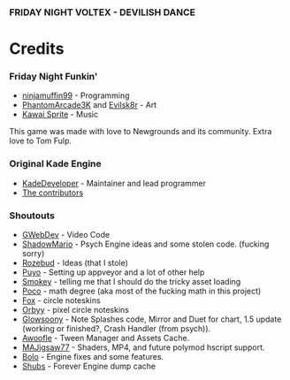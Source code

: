 
### FRIDAY NIGHT VOLTEX - DEVILISH DANCE

# Credits
### Friday Night Funkin'
 - [ninjamuffin99](https://twitter.com/ninja_muffin99) - Programming
 - [PhantomArcade3K](https://twitter.com/phantomarcade3k) and [Evilsk8r](https://twitter.com/evilsk8r) - Art
 - [Kawai Sprite](https://twitter.com/kawaisprite) - Music

This game was made with love to Newgrounds and its community. Extra love to Tom Fulp.
### Original Kade Engine
- [KadeDeveloper](https://twitter.com/KadeDeveloper) - Maintainer and lead programmer
- [The contributors](https://github.com/KadeDev/Kade-Engine/graphs/contributors)


### Shoutouts
- [GWebDev](https://github.com/GrowtopiaFli) - Video Code
- [ShadowMario](https://github.com/ShadowMario) - Psych Engine ideas and some stolen code. (fucking sorry)
- [Rozebud](https://github.com/ThatRozebudDude) - Ideas (that I stole)
- [Puyo](https://github.com/puyoxyz) - Setting up appveyor and a lot of other help
- [Smokey](https://github.com/Smokey555) - telling me that I should do the tricky asset loading
- [Poco](https://github.com/poco0317) - math degree (aka most of the fucking math in this project)
- [Fox](https://twitter.com/FoxeruKun) - circle noteskins
- [Orbyy](https://twitter.com/orbyynew) - pixel circle noteskins
- [Glowsoony](https://github.com/glowsoony) - Note Splashes code, Mirror and Duet for chart, 1.5 update (working or finished?, Crash Handler (from psych)).
- [Awoofle](https://twitter.com/awoofle) - Tween Manager and Assets Cache.
- [MAJigsaw77](https://twitter.com/jigsaw1_ma) - Shaders, MP4, and future polymod hscript support.
- [Bolo](https://github.com/BoloVEVO/Kade-Engine) - Engine fixes and some features.
- [Shubs](https://github.com/Yoshubs) - Forever Engine dump cache
